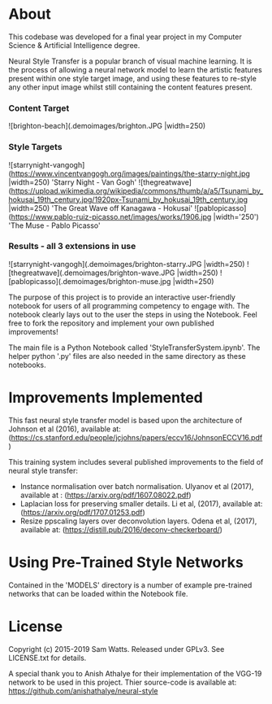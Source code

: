 
# About #
This codebase was developed for a final year project in my Computer Science & Artificial Intelligence degree.

Neural Style Transfer is a popular branch of visual machine learning. It is the process of allowing a neural network model to learn the artistic features present within one style target image, and using these features to re-style any other input image whilst still containing the content features present.
### Content Target ###

![brighton-beach](.demoimages/brighton.JPG |width=250)


### Style Targets ###
![starrynight-vangogh](https://www.vincentvangogh.org/images/paintings/the-starry-night.jpg |width=250) 'Starry Night - Van Gogh'
![thegreatwave](https://upload.wikimedia.org/wikipedia/commons/thumb/a/a5/Tsunami_by_hokusai_19th_century.jpg/1920px-Tsunami_by_hokusai_19th_century.jpg |width=250) 'The Great Wave off Kanagawa - Hokusai'
![pablopicasso](https://www.pablo-ruiz-picasso.net/images/works/1906.jpg |width='250') 'The Muse - Pablo Picasso'


### Results - all 3 extensions in use ###
![starrynight-vangogh](.demoimages/brighton-starry.JPG |width=250)
![thegreatwave](.demoimages/brighton-wave.JPG |width=250)
![pablopicasso](.demoimages/brighton-muse.jpg |width=250)


The purpose of this project is to provide an interactive user-friendly notebook for users of all programming competency to engage with. The notebook clearly lays out to the user the steps in using the Notebook. Feel free to fork the repository and implement your own published improvements! 

The main file is a Python Notebook called 'StyleTransferSystem.ipynb'.
The helper python '.py' files are also needed in the same directory as these notebooks. 

# Improvements Implemented #
This fast neural style transfer model is based upon the architecture of Johnson et al (2016), available at: (https://cs.stanford.edu/people/jcjohns/papers/eccv16/JohnsonECCV16.pdf)

This training system includes several published improvements to the field of neural style transfer:

- Instance normalisation over batch normalisation. Ulyanov et al (2017), available at : (https://arxiv.org/pdf/1607.08022.pdf)
- Laplacian loss for preserving smaller details. Li et al, (2017), available at: (https://arxiv.org/pdf/1707.01253.pdf)
- Resize ppscaling layers over deconvolution layers. Odena et al, (2017), available at: (https://distill.pub/2016/deconv-checkerboard/)

# Using Pre-Trained Style Networks #
Contained in the 'MODELS' directory is a number of example pre-trained networks that can be loaded within the Notebook file.

# License #
Copyright (c) 2015-2019 Sam Watts. Released under GPLv3. See LICENSE.txt for details.

A special thank you to Anish Athalye for their implementation of the VGG-19 network to be used in this project.
Thier source-code is available at: https://github.com/anishathalye/neural-style
